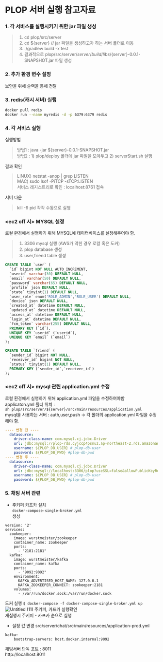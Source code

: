 # PLOP 서버 실행 참고자료

### 1. 각 서비스를 실행시키기 위한 jar 파일 생성

>1. cd plop/src/server
>2. cd ${server} // jar 파일을 생성하고자 하는 서버 폴더로 이동
>3. ./gradlew build -x test <br>
>4. 결과적으로 plop/src/server/${server}/build/libs/${server}-0.0.1-SNAPSHOT.jar 파일 생성

### 2. 추가 환경 변수 설정
보안을 위해 슬랙을 통해 전달

### 3. redis(캐시 서버) 실행
```bash
docker pull redis
docker run --name myredis -d -p 6379:6379 redis
```
### 4. 각 서비스 실행
실행방법
>방법1 : java -jar ${server}-0.0.1-SNAPSHOT.jar <br>
>방법2 : 1) plop/deploy 폴더에 jar 파일을 모아두고 2) serverStart.sh 실행

결과 확인 
>LINUX) netstat -anop | grep LISTEN <br>
>MAC) sudo lsof -PiTCP -sTCP:LISTEN <br>
>서비스 레지스트리로 확인 : localhost:8761 접속

서버 다운
>kill -9 pid 각각 수동으로 실행

### <ec2 off 시> MYSQL 설정
로컬 환경에서 실행하기 위해 MYSQL에 데이터베이스를 설정해주어야 함.
>1. 3306 mysql 실행 (AWS가 막힌 경우 로컬 혹은 도커) 
>2. plop database 생성
>3. user,friend table 생성
```sql
CREATE TABLE `user` (
  `id` bigint NOT NULL AUTO_INCREMENT,
  `userid` varchar(30) DEFAULT NULL,
  `email` varchar(50) DEFAULT NULL,
  `password` varchar(65) DEFAULT NULL,
  `profile` json DEFAULT NULL,
  `state` tinyint(1) DEFAULT NULL,
  `user_role` enum('ROLE_ADMIN','ROLE_USER') DEFAULT NULL,
  `device` json DEFAULT NULL,
  `created_at` datetime DEFAULT NULL,
  `updated_at` datetime DEFAULT NULL,
  `access_at` datetime DEFAULT NULL,
  `login_at` datetime DEFAULT NULL,
  `fcm_token` varchar(255) DEFAULT NULL,
  PRIMARY KEY (`id`),
  UNIQUE KEY `userid` (`userid`),
  UNIQUE KEY `email` (`email`)
);

CREATE TABLE `friend` (
  `sender_id` bigint NOT NULL,
  `receiver_id` bigint NOT NULL,
  `status` tinyint(1) DEFAULT NULL,
  PRIMARY KEY (`sender_id`,`receiver_id`)
);
```

### <ec2 off 시> mysql 관련 application.yml 수정
로컬 환경에서 실행하기 위해 application.yml 파일을 수정하여야함 <br>
applicaton.yml 폴더 위치 :<br> ```sh plop/src/server/${server}/src/main/resources/application.yml ``` <br>
mysql을 사용하는 서버 : auth,user,push -> 각 폴더의 application.yml 파일을 수정해야 함.
```yaml
---- 변경 전 ----
  datasource:
    driver-class-name: com.mysql.cj.jdbc.Driver
    url: jdbc:mysql://plop-rds.cyjccp4psnuz.ap-northeast-2.rds.amazonaws.com:3306/plop?useSSL=false&allowPublicKeyRetrieval=true&useUnicode=true&serverTimezone=Asia/Seoul
    username: ${PLOP_DB_USER} # plop-db-user
    password: ${PLOP_DB_PWD} #plop-db-pwd
---- 변경 후 ----
  datasource:
    driver-class-name: com.mysql.cj.jdbc.Driver
    url: jdbc:mysql://localhost:3306/plop?useSSL=false&allowPublicKeyRetrieval=true&useUnicode=true&serverTimezone=Asia/Seoul
    username: ${PLOP_DB_USER} # plop-db-user
    password: ${PLOP_DB_PWD} #plop-db-pwd
```

### 5. 채팅 서버 관련

- 주키퍼 카프카 설치
<br>```docker-compose-single-broker.yml ```<br> 생성
```
version: '2'
services:
  zookeeper:
    image: wurstmeister/zookeeper
    container_name: zookeeper
    ports:
      - "2181:2181"
  kafka:
    image: wurstmeister/kafka
    container_name: kafka
    ports:
      - "9092:9092"
    environment:
      KAFKA_ADVERTISED_HOST_NAME: 127.0.0.1
      KAFKA_ZOOKEEPER_CONNECT: zookeeper:2181
    volumes:
      - /var/run/docker.sock:/var/run/docker.sock
```

도커 실행
``` $ docker-compose -f docker-compose-single-broker.yml up ```
![Untitled (11)](https://user-images.githubusercontent.com/58140426/221167805-dbd395b3-2f99-4018-a7e6-291f02d2e189.png)
주키퍼, 카프카 실행확인
<br>
재실행시 주키퍼 - 카프카 순으로 실행

- 설정 값 변경
src/server/chat/src/main/resources/application-prod.yml
```   
kafka:
    bootstrap-servers: host.docker.internal:9092
```
채팅서버 단독 포트 : 8011 <br>
http://localhost:8011

